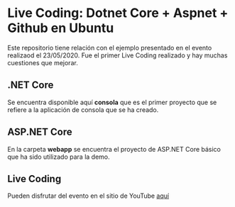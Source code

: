 # Live Coding: Dotnet Core + Aspnet + Github en Ubuntu
Este repositorio tiene relación con el ejemplo presentado en el evento realizaod el 23/05/2020. Fue el primer Live Coding realizado y hay muchas cuestiones que mejorar.

## .NET Core
Se encuentra disponible aquí **consola** que es el primer proyecto que se refiere a la aplicación de consola que se ha creado.

## ASP.NET Core
En la carpeta **webapp** se encuentra el proyecto de ASP.NET Core básico que ha sido utilizado para la demo.

## Live Coding
Pueden disfrutar del evento en el sitio de YouTube [aquí](https://www.youtube.com/watch?v=R__6Ei4caGw) 
